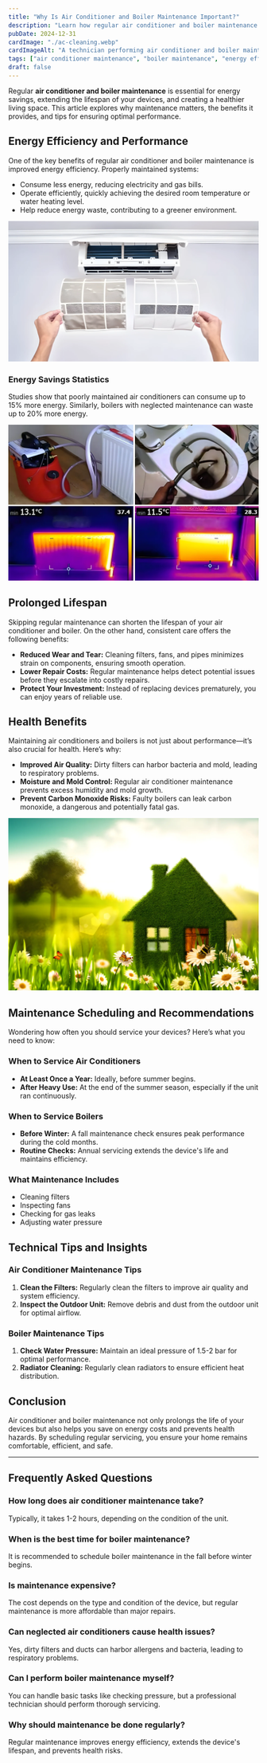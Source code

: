 ```yaml
---
title: "Why Is Air Conditioner and Boiler Maintenance Important?"
description: "Learn how regular air conditioner and boiler maintenance can improve energy efficiency, extend the lifespan of your devices, and ensure a healthier living environment."
pubDate: 2024-12-31
cardImage: "./ac-cleaning.webp"
cardImageAlt: "A technician performing air conditioner and boiler maintenance"
tags: ["air conditioner maintenance", "boiler maintenance", "energy efficiency", "technical maintenance", "health"]
draft: false
---
```


Regular **air conditioner and boiler maintenance** is essential for energy savings, extending the lifespan of your devices, and creating a healthier living space. This article explores why maintenance matters, the benefits it provides, and tips for ensuring optimal performance.

## Energy Efficiency and Performance

One of the key benefits of regular air conditioner and boiler maintenance is improved energy efficiency. Properly maintained systems:

- Consume less energy, reducing electricity and gas bills.
- Operate efficiently, quickly achieving the desired room temperature or water heating level.
- Help reduce energy waste, contributing to a greener environment.

![Clean AC Example](./clean-ac.webp)

### Energy Savings Statistics

Studies show that poorly maintained air conditioners can consume up to 15% more energy. Similarly, boilers with neglected maintenance can waste up to 20% more energy.

![Cleaning a boiler for optimal efficiency](./boiler-cleaning.webp)

## Prolonged Lifespan

Skipping regular maintenance can shorten the lifespan of your air conditioner and boiler. On the other hand, consistent care offers the following benefits:

- **Reduced Wear and Tear:** Cleaning filters, fans, and pipes minimizes strain on components, ensuring smooth operation.
- **Lower Repair Costs:** Regular maintenance helps detect potential issues before they escalate into costly repairs.
- **Protect Your Investment:** Instead of replacing devices prematurely, you can enjoy years of reliable use.

## Health Benefits

Maintaining air conditioners and boilers is not just about performance—it’s also crucial for health. Here’s why:

- **Improved Air Quality:** Dirty filters can harbor bacteria and mold, leading to respiratory problems.
- **Moisture and Mold Control:** Regular air conditioner maintenance prevents excess humidity and mold growth.
- **Prevent Carbon Monoxide Risks:** Faulty boilers can leak carbon monoxide, a dangerous and potentially fatal gas.

![Healthy living environment through proper maintenance](./healthy-home.webp)

## Maintenance Scheduling and Recommendations

Wondering how often you should service your devices? Here’s what you need to know:

### When to Service Air Conditioners

- **At Least Once a Year:** Ideally, before summer begins.
- **After Heavy Use:** At the end of the summer season, especially if the unit ran continuously.

### When to Service Boilers

- **Before Winter:** A fall maintenance check ensures peak performance during the cold months.
- **Routine Checks:** Annual servicing extends the device's life and maintains efficiency.

### What Maintenance Includes

- Cleaning filters
- Inspecting fans
- Checking for gas leaks
- Adjusting water pressure

## Technical Tips and Insights

### Air Conditioner Maintenance Tips

1. **Clean the Filters:** Regularly clean the filters to improve air quality and system efficiency.
2. **Inspect the Outdoor Unit:** Remove debris and dust from the outdoor unit for optimal airflow.

### Boiler Maintenance Tips

1. **Check Water Pressure:** Maintain an ideal pressure of 1.5-2 bar for optimal performance.
2. **Radiator Cleaning:** Regularly clean radiators to ensure efficient heat distribution.

## Conclusion

Air conditioner and boiler maintenance not only prolongs the life of your devices but also helps you save on energy costs and prevents health hazards. By scheduling regular servicing, you ensure your home remains comfortable, efficient, and safe.

---

## Frequently Asked Questions

### How long does air conditioner maintenance take?

Typically, it takes 1-2 hours, depending on the condition of the unit.

### When is the best time for boiler maintenance?

It is recommended to schedule boiler maintenance in the fall before winter begins.

### Is maintenance expensive?

The cost depends on the type and condition of the device, but regular maintenance is more affordable than major repairs.

### Can neglected air conditioners cause health issues?

Yes, dirty filters and ducts can harbor allergens and bacteria, leading to respiratory problems.

### Can I perform boiler maintenance myself?

You can handle basic tasks like checking pressure, but a professional technician should perform thorough servicing.

### Why should maintenance be done regularly?

Regular maintenance improves energy efficiency, extends the device's lifespan, and prevents health risks.
